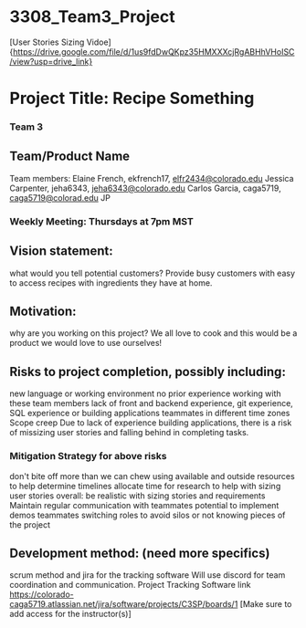 # 3308_Team3_Project

[User Stories Sizing Vidoe]{https://drive.google.com/file/d/1us9fdDwQKpz35HMXXXcjRgABHhVHoISC/view?usp=drive_link}

# Project Title: Recipe Something

### Team 3

## Team/Product Name

Team members: 
Elaine French, ekfrench17, elfr2434@colorado.edu
Jessica Carpenter, jeha6343, jeha6343@colorado.edu
Carlos Garcia, caga5719, caga5719@colorad.edu
JP

### Weekly Meeting: Thursdays at 7pm MST 

## Vision statement: 
what would you tell potential customers?
Provide busy customers with easy to access recipes with ingredients they have at home.

## Motivation: 
why are you working on this project?
We all love to cook and this would be a product we would love to use ourselves!

## Risks to project completion, possibly including:
new language or working environment
no prior experience working with these team members
lack of front and backend experience, git experience, SQL experience or building applications
teammates in different time zones
Scope creep
Due to lack of experience building applications, there is a risk of missizing user stories and falling behind in completing tasks.

### Mitigation Strategy for above risks
don't bite off more than we can chew
using available and outside resources to help determine timelines 
allocate time for research to help with sizing user stories
overall: be realistic with sizing stories and requirements
Maintain regular communication with teammates
potential to implement demos
teammates switching roles to avoid silos or not knowing pieces of the project

## Development method: (need more specifics)
scrum method and jira for the tracking software
Will use discord for team coordination and communication.
Project Tracking Software link https://colorado-caga5719.atlassian.net/jira/software/projects/C3SP/boards/1
[Make sure to add access for the instructor(s)]
